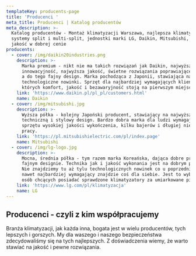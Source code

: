 ```yaml
---
templateKey: producents-page
title: 'Producenci '
meta_title: Producenci | Katalog producentów
meta_description: >-
  Katalog producentów - Montaż klimatyzacji Warszawa, najlepsza klimatyzacja,
  systemy split i multi-split, jednostki marki LG, Daikin, Mitsubishi, najwyższa
  jakość w dobrej cenie
producents:
  - cover: /img/daikin20industries.png
    description: >-
      Marka premium - nikt nie ma takich rozwiązań jak Daikin, najwyższa
      innowacyjność, najwyższa jakość, świetne rozwiązania poprawiające komfort
      a do tego fajny design. Marka pochodząca z Japonii, stawiająca na jakość i
      technologiczne nowinki. Sprzęt dla najbardziej wymagających klientów, dla
      których komfort, jakość i bezawaryjność stoją na pierwszym miejscu. 
    link: 'https://www.daikin.pl/pl_pl/customers.html'
    name: Daikin
  - cover: /img/mitsubishi.jpg
    description: >-
      Wyższa półka - kolejny Japoński producent, stawiający na najwyższą jakość
      techniczną i stylowy design. Bardzo dobra marka dla ludzi wymagających od
      sprzętu wysokiej jakości wykończenia, kilku bajerów i długiej niezawodnej
      pracy. 
    link: 'https://pl.mitsubishielectric.com/pl/index.page'
    name: Mitsubishi
  - cover: /img/lg-logo.jpg
    description: >-
      Mocna, średnia półka - tym razem marka Koreańska, dająca dobre produkty o
      fajnym designie. Technika jak i jakość wykonania jest na dobrym poziomie.
      Nie znajdziemy tu aż tylu technologicznych nowinek co u poprzedników, ale
      nawet najbardziej wymagający znajdzie coś dla siebie. Jest to wybór dla
      osób chcących posiadać sprawdzone klimatyzatory za umiarkowane pieniądze.
    link: 'https://www.lg.com/pl/klimatyzacja'
    name: LG
---
```

## Producenci - czyli z kim współpracujemy

Branża klimatyzacji, jak każda inna, bogata jest w wielu producentów, tych lepszych i gorszych. My dla waszego i naszego bezpieczeństwa zdecydowaliśmy się na tych najlepszych. Z doświadczenia wiemy, że warto stawiać na jakość i pewne rozwiązania.
